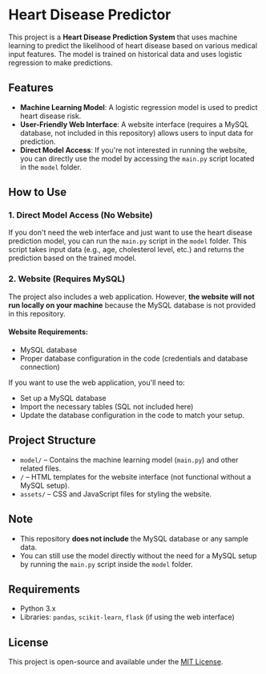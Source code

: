 # Heart Disease Predictor

This project is a **Heart Disease Prediction System** that uses machine learning to predict the likelihood of heart disease based on various medical input features. The model is trained on historical data and uses logistic regression to make predictions.

## Features

- **Machine Learning Model**: A logistic regression model is used to predict heart disease risk.
- **User-Friendly Web Interface**: A website interface (requires a MySQL database, not included in this repository) allows users to input data for prediction.
- **Direct Model Access**: If you're not interested in running the website, you can directly use the model by accessing the `main.py` script located in the `model` folder.

## How to Use

### 1. Direct Model Access (No Website)

If you don't need the web interface and just want to use the heart disease prediction model, you can run the `main.py` script in the `model` folder. This script takes input data (e.g., age, cholesterol level, etc.) and returns the prediction based on the trained model.

### 2. Website (Requires MySQL)

The project also includes a web application. However, **the website will not run locally on your machine** because the MySQL database is not provided in this repository.

#### Website Requirements:
- MySQL database
- Proper database configuration in the code (credentials and database connection)
  
If you want to use the web application, you'll need to:
- Set up a MySQL database
- Import the necessary tables (SQL not included here)
- Update the database configuration in the code to match your setup.

## Project Structure

- `model/` – Contains the machine learning model (`main.py`) and other related files.
- `/` – HTML templates for the website interface (not functional without a MySQL setup).
- `assets/` – CSS and JavaScript files for styling the website.

## Note

- This repository **does not include** the MySQL database or any sample data.
- You can still use the model directly without the need for a MySQL setup by running the `main.py` script inside the `model` folder.

## Requirements

- Python 3.x
- Libraries: `pandas`, `scikit-learn`, `flask` (if using the web interface)
  
## License

This project is open-source and available under the [MIT License](LICENSE).

